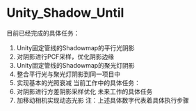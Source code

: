 # Unity_Shadow_Until

目前已经完成的具体任务：
1. Unity固定管线的Shadowmap的平行光阴影
2. 对阴影进行PCF采样，优化阴影边缘
3. Unity固定管线的Shadowmap的聚光灯阴影
4. 整合平行光与聚光灯阴影到同一项目中
5. 实现基本的光照衰减
当前工作中的具体任务：
1. 对阴影进行方差阴影采样优化
未来工作的具体任务
1. 加移动相机实现动态光影
注：上述具体数字代表着具体执行步骤
